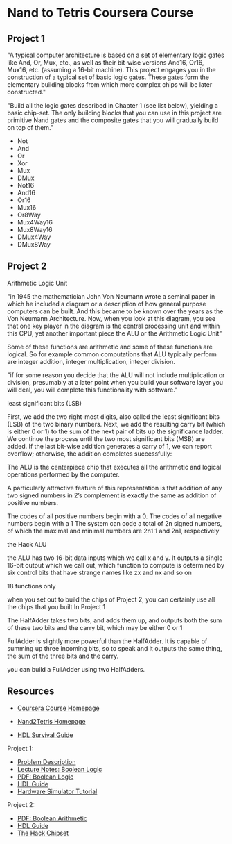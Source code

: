 # Nand to Tetris Coursera Course

## Project 1

"A typical computer architecture is based on a set of elementary logic gates like And, Or, Mux, etc., as well as their bit-wise versions And16, Or16, Mux16, etc. (assuming a 16-bit machine). This project engages you in the construction of a typical set of basic logic gates. These gates form the elementary building blocks from which more complex chips will be later constructed."

"Build all the logic gates described in Chapter 1 (see list below), yielding a basic chip-set. The only building blocks that you can use in this project are primitive Nand gates and the composite gates that you will gradually build on top of them."

* Not
* And
* Or
* Xor
* Mux
* DMux
* Not16
* And16
* Or16
* Mux16
* Or8Way
* Mux4Way16
* Mux8Way16
* DMux4Way
* DMux8Way

## Project 2

Arithmetic Logic Unit

"in 1945 the mathematician John Von Neumann wrote a seminal paper in which he included a diagram or a description of how general purpose computers can be built. And this became to be known over the years as the Von Neumann Architecture. Now, when you look at this diagram, you see that one key player in the diagram is the central processing unit and within this CPU, yet another important piece the ALU or the Arithmetic Logic Unit"

Some of these functions are arithmetic and some of these functions are logical. So for example common computations that ALU typically perform are integer addition, integer multiplication, integer division.

"if for some reason you decide that the ALU will not include multiplication or division, presumably at a later point when you build your software layer you will deal, you will complete this functionality with software."

least significant bits (LSB)

First,
we add the two right-most digits, also called the least significant bits (LSB) of the two
binary numbers. Next, we add the resulting carry bit (which is either 0 or 1) to the
sum of the next pair of bits up the significance ladder. We continue the process until
the two most significant bits (MSB) are added. If the last bit-wise addition generates a
carry of 1, we can report overflow; otherwise, the addition completes successfully:

The ALU is the centerpiece chip that executes all the arithmetic and logical operations performed by the computer.

A particularly attractive feature of this representation is that addition of any two
signed numbers in 2’s complement is exactly the same as addition of positive numbers.

The codes of all positive numbers begin with a 0.
The codes of all negative numbers begin with a 1
The system can code a total of 2n signed numbers, of which the maximal and
minimal numbers are 2n1  1 and 2n1, respectively

the Hack ALU

the ALU has two 16-bit data inputs which we call x and y. It outputs a single 16-bit output which we call out, which function to compute is determined by six control bits that have strange names like zx and nx and so on

18 functions only

 when you set out to build the chips of Project 2, you can certainly use all the chips that you built In Project 1

The HalfAdder takes two bits, and adds them up, and outputs both the sum of these two bits and the carry bit, which may be either 0 or 1

FullAdder is slightly more powerful than the HalfAdder. It is capable of summing up three incoming bits, so to speak and it outputs the same thing, the sum of the three bits and the carry.

you can build a FullAdder using two HalfAdders.

## Resources

* [Coursera Course Homepage](https://www.coursera.org/learn/build-a-computer/home/welcome)
* [Nand2Tetris Homepage](https://www.nand2tetris.org/)

* [HDL Survival Guide](https://www.ic.unicamp.br/~rodolfo/Cursos/mc404/2020s1/HDL_Survival_Guida-Nand2tetris.pdf)

Project 1:

* [Problem Description](https://www.nand2tetris.org/project01)
* [Lecture Notes: Boolean Logic](https://drive.google.com/file/d/1MY1buFHo_Wx5DPrKhCNSA2cm5ltwFJzM/view)
* [PDF: Boolean Logic](https://b1391bd6-da3d-477d-8c01-38cdf774495a.filesusr.com/ugd/44046b_f2c9e41f0b204a34ab78be0ae4953128.pdf)
* [HDL Guide](https://drive.google.com/file/d/1dPj4XNby9iuAs-47U9k3xtYy9hJ-ET0T/view)
* [Hardware Simulator Tutorial](https://b1391bd6-da3d-477d-8c01-38cdf774495a.filesusr.com/ugd/44046b_02055f8bb5ac47648c0ab642f01c1919.pdf)

Project 2:

* [PDF: Boolean Arithmetic](https://b1391bd6-da3d-477d-8c01-38cdf774495a.filesusr.com/ugd/44046b_89c60703ebfc4bf39acef13bdc050f5d.pdf)
* [HDL Guide](https://drive.google.com/file/d/1dPj4XNby9iuAs-47U9k3xtYy9hJ-ET0T/view)
* [The Hack Chipset](https://drive.google.com/file/d/1IsDnH0t7q_Im491LQ7_5_ajV0CokRbwR/view)